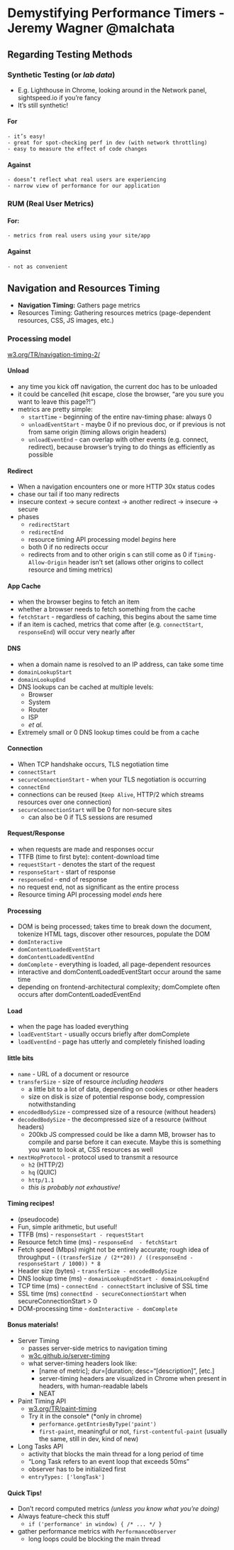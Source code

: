# Demystifying Performance Timers - Jeremy Wagner @malchata

## Regarding Testing Methods
### Synthetic Testing (or _lab data_)

- E.g. Lighthouse in Chrome, looking around in the Network panel, sightspeed.io if you’re fancy
- It’s still synthetic!

#### For
	- it’s easy!
	- great for spot-checking perf in dev (with network throttling)
	- easy to measure the effect of code changes
#### Against
	- doesn’t reflect what real users are experiencing
	- narrow view of performance for our application

### RUM (Real User Metrics)
#### For:
	- metrics from real users using your site/app
#### Against
	- not as convenient

## Navigation and Resources Timing
- **Navigation Timing:** Gathers page metrics
- Resources Timing: Gathering resources metrics (page-dependent resources, CSS, JS images, etc.)

### Processing model
[w3.org/TR/navigation-timing-2/](w3.org/TR/navigation-timing-2)

#### Unload
- any time you kick off navigation, the current doc has to be unloaded
- it could be cancelled (hit escape, close the browser, “are you sure you want to leave this page?!”)
- metrics are pretty simple:
	- `startTime` - beginning of the entire nav-timing phase: always 0
	- `unloadEventStart` - maybe 0 if no previous doc, or if previous is not from same origin (timing allows origin headers)
	- `unloadEventEnd` - can overlap with other events (e.g. connect, redirect), because browser’s trying to do things as efficiently as possible

#### Redirect
- When a navigation encounters one or more HTTP 30x status codes
- chase our tail if too many redirects
- insecure context -> secure context -> another redirect -> insecure -> secure
- phases
	- `redirectStart`
	- `redirectEnd`
	- resource timing API processing model _begins_ here
	- both 0 if no redirects occur
	- redirects from and to other origin s can still come as 0 if `Timing-Allow-Origin` header isn’t set (allows other origins to collect resource and timing metrics)

#### App Cache
- when the browser begins to fetch an item
- whether a browser needs to fetch something from the cache
- `fetchStart` - regardless of caching, this begins about the same time
- if an item is cached, metrics that come after (e.g. `connectStart`, `responseEnd`) will occur very nearly after

#### DNS
- when a domain name is resolved to an IP address, can take some time
- `domainLookupStart`
- `domainLookupEnd`
- DNS lookups can be cached at multiple levels:
	- Browser
	- System
	- Router
	- ISP
	- _et al._
- Extremely small or 0 DNS lookup times could be from a cache

#### Connection
- When TCP handshake occurs, TLS negotiation time
- `connectStart`
- `secureConnectionStart` - when your TLS negotiation is occurring
- `connectEnd`
- connections can be reused (`Keep Alive`, HTTP/2 which streams resources over one connection)
- `secureConnectionStart` will be 0 for non-secure sites
	- can also be 0 if TLS sessions are resumed

#### Request/Response
- when requests are made and responses occur
- TTFB (time to first byte): content-download time
- `requestStart` - denotes the start of the request
- `responseStart` - start of response
- `responseEnd` - end of response
- no request end, not as significant as the entire process
- Resource timing API processing model _ends_ here

#### Processing
- DOM is being processed; takes time to break down the document, tokenize HTML tags, discover other resources, populate the DOM
- `domInteractive`
- `domContentLoadedEventStart`
- `domContentLoadedEventEnd`
- `domComplete` - everything is loaded, all page-dependent resources
- interactive and domContentLoadedEventStart occur around the same time
- depending on frontend-architectural complexity; domComplete often occurs after domContentLoadedEventEnd

#### Load
- when the page has loaded everything
- `loadEventStart` - usually occurs briefly after domComplete
- `loadEventEnd` - page has utterly and completely finished loading

#### little bits
- `name` - URL of a document or resource
- `transferSize` - size of resource _including headers_
	- a little bit to a lot of data, depending on cookies or other headers
	- size on disk is size of potential response body, compression notwithstanding
- `encodedBodySize` - compressed size of a resource (without headers)
- `decodedBodySize` - the decompressed size of a resource (without headers)
	- 200kb JS compressed could be like a damn MB, browser has to compile and parse before it can execute. Maybe this is something you want to look at, CSS resources as well
- `nextHopProtocol`  - protocol used to transmit a resource
	- `h2` (HTTP/2)
	- `hq` (QUIC)
	- `http/1.1`
	- _this is probably not exhaustive!_

#### Timing recipes!
- (pseudocode)
- Fun, simple arithmetic, but useful!
- TTFB (ms) - `responseStart - requestStart`
- Resource fetch time (ms) - `responseEnd  - fetchStart`
- Fetch speed (Mbps) might not be entirely accurate; rough idea of throughput - `((transferSize / (2**20)) / ((responseEnd - responseStart / 1000)) * 8`
- Header size (bytes) - `transferSize - encodedBodySize`
- DNS lookup time (ms) - `domainLookupEndStart - domainLookupEnd`
- TCP time (ms) - `connectEnd - connectStart` inclusive of SSL time
- SSL time (ms) `connectEnd - secureConnectionStart` when secureConnectionStart > 0
- DOM-processing time - `domInteractive - domComplete`

#### Bonus materials!
- Server Timing
	- passes server-side metrics to navigation timing
	- [w3c.github.io/server-timing](w3c.github.io/server-timing)
	- what server-timing headers look like:
		- [name of metric]; dur=[duration; desc=“[description]”, [etc.]
		- server-timing headers are visualized in Chrome when present in headers, with human-readable labels
		- NEAT
- Paint Timing API
	- [w3.org/TR/paint-timing](w3.org/TR/paint-timing)
	- Try it in the console* (*only in chrome)
		- `performance.getEntriesByType('paint')`
		- `first-paint`, meaningful or not, `first-contentful-paint` (usually the same, still in dev, kind of new)
- Long Tasks API
	- activity that blocks the main thread for a long period of time
	- “Long Task refers to an event loop that exceeds 50ms”
	- observer has to be initialized first
	- `entryTypes: ['longTask']`

#### Quick Tips!
- Don’t record computed metrics _(unless you know what you’re doing)_
- Always feature-check this stuff
	- `if ('performance' in window) { /* ... */ }`
- gather performance metrics with `PerformanceObserver`
	- long loops could be blocking the main thread
